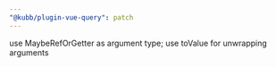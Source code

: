 ```yaml
---
"@kubb/plugin-vue-query": patch
---
```


use MaybeRefOrGetter as argument type; use toValue for unwrapping arguments

